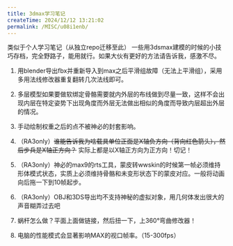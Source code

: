 ```yaml
---
title: 3dmax学习笔记
createTime: 2024/12/12 13:21:02
permalink: /MISC/u08i1enb/
---
```


类似于个人学习笔记（从独立repo迁移至此）
一些用3dsmax建模的时候的小技巧存档，完全野路子，能用就行。如果大伙有更好的方法请告诉我，感激不尽。

1. 用blender导出fbx并重新导入到max之后平滑组故障（无法上平滑组），采用多用法线修改器重复翻转几次法线即可。

2. 多层模型如果要做软绑定骨骼需要就内外层的布线做到尽量一致，这样不会出现内层在特定姿势下出现角度而外层无法做出相似的角度而导致内层超出外层的情况。

3. 手动绘制权重之后的点不被神必的封套影响。

4. （RA3only）~~谁能告诉我为啥载具单位正面是X轴负方向（背向红色箭头），然后步兵是X轴正方向？~~ 实际上都是以X轴正方向为正方向！切记！

5. （RA3only）神必的max9的rts工具，蒙皮转wwskin的时候第一帧必须维持形体模式状态，实质上必须维持骨骼和未变形状态下的蒙皮对应。一般将动画向后拖一下到10帧起步。

6. （RA3only）OBJ和3DS导出均不支持神秘的虚拟对象，用几何体发出很大的声音糊弄过去吧

7. 蜗杆怎么做？平面上面做链接，然后扭一下，上360°弯曲修改器！

8. 电脑的性能模式会显著影响MAX的视口帧率。（15-300fps）
